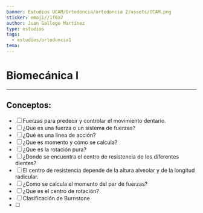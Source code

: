 ```yaml
---
banner: Estudios UCAM/Ortodoncia/ortodoncia 2/assets/UCAM.png
sticker: emoji//1f6a7
author: Juan Gallego Martínez
type: estudios
tags:
  - estudios/ortodoncia1
tema:
---
```

# Biomecánica I
___
## Conceptos:
- [ ] Fuerzas para predecir y controlar el movimiento dentario.
- [ ] ¿Que es una fuerza o un sistema de fuerzas?
- [ ] ¿Qué es una línea de acción?
- [ ] ¿Que es momento y cómo se calcula? 
- [ ] ¿Que es la rotación pura?
- [ ] ¿Donde se encuentra el centro de resistencia de los diferentes dientes?
- [ ] El centro de resistencia depende de la altura alveolar y de la longitud radicular.
- [ ] ¿Como se calcula el momento del par de fuerzas?
- [ ] ¿Que es el centro de rotación? 
- [ ] Clasificación de Burnstone
- [ ] 